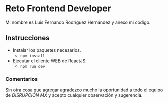 # Reto Frontend Developer
Mi nombre es Luis Fernando Rodríguez Hernández y anexo mi código.

## Instrucciones

 - Instalar los paquetes necesarios.
	 - `npm install`
 - Ejecutar el cliente WEB de ReactJS.
	 - `npm run dev`

### Comentarios

Sin otra cosa que agregar agradezco mucho la oportunidad a todo el equipo de *DISRUPCIÓN MX* y acepto cualquier observación y sugerencia.